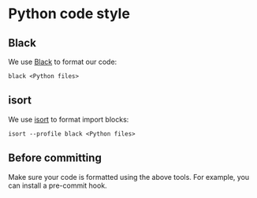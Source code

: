 # Python code style

## Black

We use [Black](https://github.com/psf/black) to format our code:

```
black <Python files>
```

## isort

We use [isort](https://pycqa.github.io/isort/) to format import blocks:

```
isort --profile black <Python files>
```

## Before committing

Make sure your code is formatted using the above tools.
For example, you can install a pre-commit hook.
